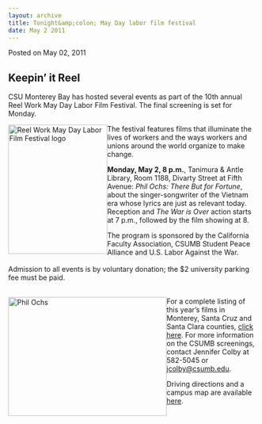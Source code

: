 ```yaml
---
layout: archive
title: Tonight&amp;colon; May Day labor film festival
date: May 2 2011
---
```


<span class="date">Posted on May 02, 2011 </span>

<h2>Keepin&#x2019; it Reel</h2>
<p>CSU Monterey Bay has hosted several events as part of the 10th
annual Reel Work May Day Labor Film Festival. The final screening
is set for Monday.</p>
<p><img alt="Reel Work May Day Labor Film Festival logo" src="http://news.csumb.edu/sites/default/files/65/attachments/news/images/rosiereel.jpg" style="float:left; width:200px; height:261px">The festival
features films that illuminate the lives of workers and the ways
workers and unions around the world organize to make
change.&#xA0;</img></p>
<p><strong>Monday, May 2, 8 p.m.</strong>, Tanimura &amp; Antle
Library, Room 1188, Divarty Street at Fifth Avenue: <em>Phil Ochs:
There But for Fortune</em>, about the singer-songwriter of the
Vietnam era whose lyrics are just as relevant today. Reception and
<em>The War is Over</em>&#xA0;action starts at 7 p.m., followed by
the film showing at 8.</p>
<p>The program is sponsored by the California Faculty Association,
CSUMB Student Peace Alliance and U.S. Labor Against the War.<br>
<br>
Admission to all events is by voluntary donation; the $2 university
parking fee must be paid.&#xA0;</br></br></p>
<p><img alt="Phil Ochs" src="http://news.csumb.edu/sites/default/files/65/attachments/news/images/philochs_0.jpg" style="float:left; width:320px; height:240px">For a complete
listing of this year&#x2019;s films in Monterey, Santa Cruz and Santa
Clara counties, <a href="http://www.reelwork.org" rel="nofollow">click here</a>. For more information on the CSUMB
screenings, contact Jennifer Colby at 582-5045 or <a href="mailto:jcolby@csumb.edu">jcolby@csumb.edu</a>.</img></p>
<p>Driving directions and a campus map are available <a href="http://csumb.edu/map" rel="nofollow">here</a>.<br>
&#xA0;</br></p>
